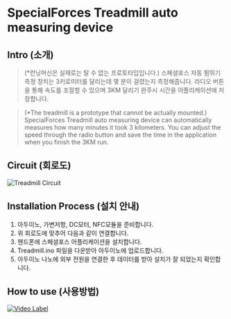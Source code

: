 # SpecialForces Treadmill auto measuring device

## Intro (소개)
> (*런닝머신은 실재로는 탈 수 없는 프로토타입입니다.) 스페셜포스 자동 뜀뛰기 측정 장치는 3키로미터를 달리는데 몇 분이 걸렸는지 측정해줍니다. 
라디오 버튼을 통해 속도를 조절할 수 있으며 3KM 달리기 완주시 시간을 어플리케이션에 저장합니다. 

> (*The treadmill is a prototype that cannot be actually mounted.) SpecialForces Treadmill auto measuring device can automatically measures how many minutes it took 3 kilometers.
You can adjust the speed through the radio button and save the time in the application when you finish the 3KM run.

## Circuit (회로도)
![Treadmill Circuit](https://user-images.githubusercontent.com/26067127/97019788-b5d1e000-158b-11eb-97c2-cf0cc6a01308.png)
</br>

## Installation Process (설치 안내)
1. 아두이노, 가변저항, DC모터, NFC모듈을 준비합니다.
2. 위 회로도에 맞추어 다음과 같이 연결합니다.
3. 헨드폰에 스페셜포스 어플리케이션을 설치합니다.
4. Treadmill.ino 파일을 다운받아 아두이노에 업로드합니다.
5. 아두이노 나노에 외부 전원을 연결한 후 데이터를 받아 설치가 잘 되었는지 확인합니다.

## How to use (사용방법)

[![Video Label](https://user-images.githubusercontent.com/26067127/97776342-9568dd80-1baa-11eb-8d65-f70cee4bcb74.png)](https://youtu.be/v0gC_SUcLs0)
